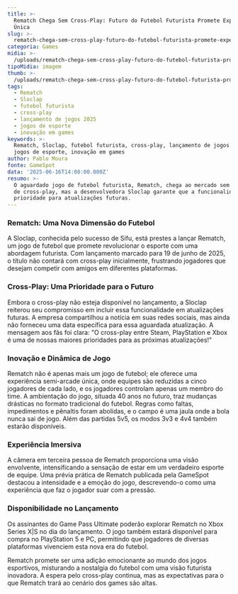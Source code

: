 ```yaml
---
title: >-
  Rematch Chega Sem Cross-Play: Futuro do Futebol Futurista Promete Experiência
  Única
slug: >-
  rematch-chega-sem-cross-play-futuro-do-futebol-futurista-promete-experincia-nica
categoria: Games
midia: >-
  /uploads/rematch-chega-sem-cross-play-futuro-do-futebol-futurista-promete-experincia-nica-thumb.jpg
tipoMidia: imagem
thumb: >-
  /uploads/rematch-chega-sem-cross-play-futuro-do-futebol-futurista-promete-experincia-nica-thumb.jpg
tags:
  - Rematch
  - Sloclap
  - futebol futurista
  - cross-play
  - lançamento de jogos 2025
  - jogos de esporte
  - inovação em games
keywords: >-
  Rematch, Sloclap, futebol futurista, cross-play, lançamento de jogos 2025,
  jogos de esporte, inovação em games
author: Pablo Moura
fonte: GameSpot
data: '2025-06-16T14:08:00.000Z'
resumo: >-
  O aguardado jogo de futebol futurista, Rematch, chega ao mercado sem a opção
  de cross-play, mas a desenvolvedora Sloclap garante que a funcionalidade é
  prioridade para atualizações futuras.
---
```


### Rematch: Uma Nova Dimensão do Futebol

A Sloclap, conhecida pelo sucesso de Sifu, está prestes a lançar Rematch, um jogo de futebol que promete revolucionar o esporte com uma abordagem futurista. Com lançamento marcado para 19 de junho de 2025, o título não contará com cross-play inicialmente, frustrando jogadores que desejam competir com amigos em diferentes plataformas.

### Cross-Play: Uma Prioridade para o Futuro

Embora o cross-play não esteja disponível no lançamento, a Sloclap reiterou seu compromisso em incluir essa funcionalidade em atualizações futuras. A empresa compartilhou a notícia em suas redes sociais, mas ainda não forneceu uma data específica para essa aguardada atualização. A mensagem aos fãs foi clara: "O cross-play entre Steam, PlayStation e Xbox é uma de nossas maiores prioridades para as próximas atualizações!"

### Inovação e Dinâmica de Jogo

Rematch não é apenas mais um jogo de futebol; ele oferece uma experiência semi-arcade única, onde equipes são reduzidas a cinco jogadores de cada lado, e os jogadores controlam apenas um membro do time. A ambientação do jogo, situada 40 anos no futuro, traz mudanças drásticas no formato tradicional do futebol. Regras como faltas, impedimentos e pênaltis foram abolidas, e o campo é uma jaula onde a bola nunca sai de jogo. Além das partidas 5v5, os modos 3v3 e 4v4 também estarão disponíveis.

### Experiência Imersiva

A câmera em terceira pessoa de Rematch proporciona uma visão envolvente, intensificando a sensação de estar em um verdadeiro esporte de equipe. Uma prévia prática de Rematch publicada pela GameSpot destacou a intensidade e a emoção do jogo, descrevendo-o como uma experiência que faz o jogador suar com a pressão.

### Disponibilidade no Lançamento

Os assinantes do Game Pass Ultimate poderão explorar Rematch no Xbox Series X|S no dia do lançamento. O jogo também estará disponível para compra no PlayStation 5 e PC, permitindo que jogadores de diversas plataformas vivenciem esta nova era do futebol.

Rematch promete ser uma adição emocionante ao mundo dos jogos esportivos, misturando a nostalgia do futebol com uma visão futurista inovadora. A espera pelo cross-play continua, mas as expectativas para o que Rematch trará ao cenário dos games são altas.
